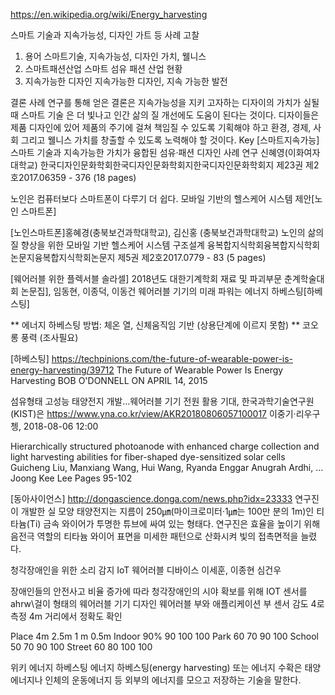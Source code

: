 https://en.wikipedia.org/wiki/Energy_harvesting

스마트 기술과 지속가능성, 디자인 가트 등 사례 고찰
1. 용어
  스마트기술, 지속가능성, 디자인 가치, 웰니스
2. 스마트패션산업
  스마트 섬유 패션 산업 현황
3. 지속가능한 디자인
  지속가능한 디자인, 지속 가능한 발전

결론
 사례 연구를 통해 얻은 결론은 지속가능성을 지키 고자하는 디자이의 가치가 실될 때 스마트 기술 은 더 빛나고 인간 삶의 질 개선에도 도움이 된다는 것이다. 디자이들은 제품 디자인에 있어 제품의 주기에 걸쳐 책임질 수 있도록 기획해야 하고 환경, 경제, 사회 그리고 웰니스 가치를 창출할 수 있도록 노력해야 할 것이다. 
Key 
[스마트지속가능]
스마트 기술과 지속가능한 가치가 융합된 섬유·패션 디자인 사례 연구
신혜영(이화여자대학교)
한국디자인문화학회한국디자인문화학회지한국디자인문화학회지 제23권 제2호2017.06359 - 376 (18 pages)


노인은 컴퓨터보다 스마트폰이 다루기 더 쉽다. 모바일 기반의 헬스케어 시스템 제안[노인 스마트폰]


[노인스마트폰]홍혜경(충북보건과학대학교),  김신홍 (충북보건과학대학교)
노인의 삶의 질 향상을 위한 모바일 기반 헬스케어 시스템 구조설계
융복합지식학회융복합지식학회논문지융복합지식학회논문지 제5권 제2호2017.0779 - 83 (5 pages)

[웨어러블 위한 플렉서블 솔라셀]
2018년도 대한기계학회 재료 및 파괴부문 춘계학술대회 논문집], 임동현, 이종덕, 이동건
웨어러블 기기의 미래 파워는 에너지 하베스팅[하베스팅]

** 에너지 하베스팅 방법: 체온 열, 신체움직임 기반 (상용단계에 이르지 못함)
** 코오롱 풍력 (조사필요)

[하베스팅]
https://techpinions.com/the-future-of-wearable-power-is-energy-harvesting/39712
The Future of Wearable Power Is Energy Harvesting
BOB O'DONNELL ON APRIL 14, 2015


섬유형태 고성능 태양전지 개발…웨어러블 기기 전원 활용 기대, 한국과학기술연구원(KIST)은
https://www.yna.co.kr/view/AKR20180806057100017
이중기·리우구쳉, 2018-08-06 12:00

Hierarchically structured photoanode with enhanced charge collection and light harvesting abilities for fiber-shaped dye-sensitized solar cells
Guicheng Liu, Manxiang Wang, Hui Wang, Ryanda Enggar Anugrah Ardhi, ... Joong Kee Lee
Pages 95-102

[동아사이언스]
http://dongascience.donga.com/news.php?idx=23333 
연구진이 개발한 실 모양 태양전지는 지름이 250㎛(마이크로미터·1㎛는 100만 분의 1m)인 티타늄(Ti) 금속 와이어가 투명한 튜브에 싸여 있는 형태다. 연구진은 효율을 높이기 위해 음전극 역할의 티타늄 와이어 표면을 미세한 패턴으로 산화시켜 빛의 접촉면적을 늘렸다. 

청각장애인을 위한 소리 감지 IoT 웨어러블 디바이스
이세훈, 이종현 심건우

장애인들의 안전사고 비율 증가에 따라
청각장애인의 시야 확보를 위해
IOT 센서를 ahrw\걸이 형태의 웨어러블 기기
디자인
웨어러블 부와 애플리케이션 부
센서 감도 4로 측정 4m 거리에서 정확도 확인


Place
4m
2.5m
1 m
0.5m
Indoor
90%
90
100
100
Park
60
70
90
100
School
50
70
90
100
Street
60
80
100
100


위키
에너지 하베스팅
에너지 하베스팅(energy harvesting) 또는 에너지 수확은 태양 에너지나 인체의 운동에너지 등 외부의 에너지를 모으고 저장하는 기술을 말한다.

